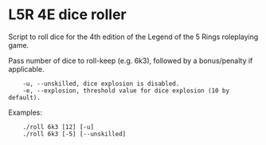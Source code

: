 # L5R 4E dice roller

Script to roll dice for the 4th edition of the Legend of the 5 Rings roleplaying game.

Pass number of dice to roll-keep (e.g. 6k3), followed by a bonus/penalty if applicable.
```
    -u, --unskilled, dice explosion is disabled.
    -e, --explosion, threshold value for dice explosion (10 by default).
```

Examples:
```
    ./roll 6k3 [12] [-u]
    ./roll 6k3 [-5] [--unskilled]
```
